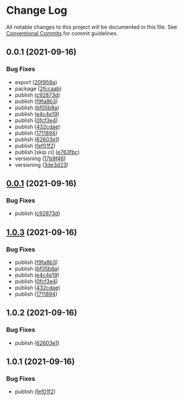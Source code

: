 # Change Log

All notable changes to this project will be documented in this file.
See [Conventional Commits](https://conventionalcommits.org) for commit guidelines.

## 0.0.1 (2021-09-16)


### Bug Fixes

* export ([20f959a](https://github.com/corlogix/veix/commit/20f959aca1579da7d35b5554224ff8b1a48e341e))
* package ([2fccaab](https://github.com/corlogix/veix/commit/2fccaab60b43f63190d4be17c9f7a1a17c56667a))
* publish ([c92873d](https://github.com/corlogix/veix/commit/c92873d776a09a8f4780861cc7da90e024bdf325))
* publish ([f9fa8b3](https://github.com/corlogix/veix/commit/f9fa8b350e4ccf078cbcc0f8ac7b4d65baa62059))
* publish ([bf05b8a](https://github.com/corlogix/veix/commit/bf05b8a62014d8ce67442d9f0325f3fe52a2d93a))
* publish ([e4c4e19](https://github.com/corlogix/veix/commit/e4c4e1901690663b8cd57c940c6985ec1adaf1f1))
* publish ([0fcf3e4](https://github.com/corlogix/veix/commit/0fcf3e4bbf999162ab366975880fc278d79d22e6))
* publish ([432cdae](https://github.com/corlogix/veix/commit/432cdae9c09884fcb81a7e14876fc534a36fd9e2))
* publish ([1711894](https://github.com/corlogix/veix/commit/1711894b5d8d0aff2cda260c97c2e2be16609d56))
* publish ([62603e1](https://github.com/corlogix/veix/commit/62603e1a4446b8e8ee81f7927b548a90690032ea))
* publish ([fef01f2](https://github.com/corlogix/veix/commit/fef01f2b426c5a924f8f9f1e93819a8107e0c3c4))
* publish [skip ci] ([e763fbc](https://github.com/corlogix/veix/commit/e763fbc07367f29407cea243f63c86d84114a2ac))
* versioning ([17b9f46](https://github.com/corlogix/veix/commit/17b9f46214e214b3ae4267ec6bf130d1446f0441))
* versioning ([3de3d23](https://github.com/corlogix/veix/commit/3de3d23b373fd895fcb94a5da616f79c431171c7))





## [0.0.1](https://github.com/corlogix/veix.github/compare/v1.0.3...v0.0.1) (2021-09-16)


### Bug Fixes

* publish ([c92873d](https://github.com/corlogix/veix.github/commit/c92873d776a09a8f4780861cc7da90e024bdf325))





## [1.0.3](https://github.com/corlogix/veix.github/compare/v1.0.2...v1.0.3) (2021-09-16)


### Bug Fixes

* publish ([f9fa8b3](https://github.com/corlogix/veix.github/commit/f9fa8b350e4ccf078cbcc0f8ac7b4d65baa62059))
* publish ([bf05b8a](https://github.com/corlogix/veix.github/commit/bf05b8a62014d8ce67442d9f0325f3fe52a2d93a))
* publish ([e4c4e19](https://github.com/corlogix/veix.github/commit/e4c4e1901690663b8cd57c940c6985ec1adaf1f1))
* publish ([0fcf3e4](https://github.com/corlogix/veix.github/commit/0fcf3e4bbf999162ab366975880fc278d79d22e6))
* publish ([432cdae](https://github.com/corlogix/veix.github/commit/432cdae9c09884fcb81a7e14876fc534a36fd9e2))
* publish ([1711894](https://github.com/corlogix/veix.github/commit/1711894b5d8d0aff2cda260c97c2e2be16609d56))





## 1.0.2 (2021-09-16)


### Bug Fixes

* publish ([62603e1](https://github.com/corlogix/veix.github/commit/62603e1a4446b8e8ee81f7927b548a90690032ea))





## 1.0.1 (2021-09-16)


### Bug Fixes

* publish ([fef01f2](https://github.com/corlogix/veix.github/commit/fef01f2b426c5a924f8f9f1e93819a8107e0c3c4))

